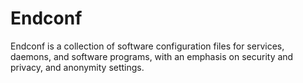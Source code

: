 # Endconf

Endconf is a collection of software configuration files for services, 
daemons, and software programs, with an emphasis on security and 
privacy, and anonymity settings.   
